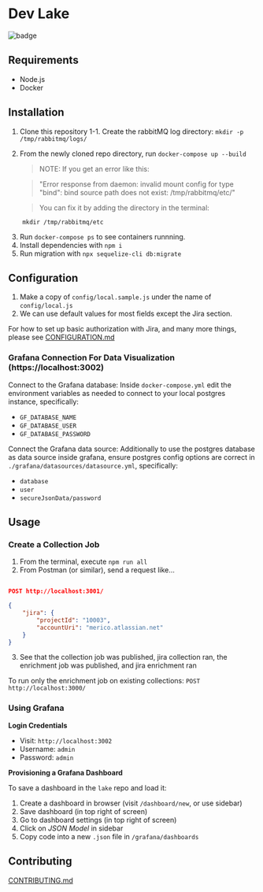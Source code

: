 # Dev Lake

![badge](https://github.com/merico-dev/lake/actions/workflows/main.yml/badge.svg)

## Requirements

- Node.js
- Docker

## Installation

1. Clone this repository
1-1. Create the rabbitMQ log directory: `mkdir -p /tmp/rabbitmq/logs/`
2. From the newly cloned repo directory, run `docker-compose up --build`

    > NOTE: If you get an error like this:

    >"Error response from daemon: invalid mount config for type "bind": bind source path does not exist: /tmp/rabbitmq/etc/"

    >You can fix it by adding the directory in the terminal:
```
    mkdir /tmp/rabbitmq/etc
```
3. Run `docker-compose ps` to see containers runnning.
4. Install dependencies with `npm i`
5. Run migration with `npx sequelize-cli db:migrate`

## Configuration

1. Make a copy of `config/local.sample.js` under the name of `config/local.js`
2. We can use default values for most fields except the Jira section.

For how to set up basic authorization with Jira, and many more things, please see [CONFIGURATION.md](CONFIGURATION.md)

### Grafana Connection For Data Visualization (https://localhost:3002)

Connect to the Grafana database:
Inside `docker-compose.yml` edit the environment variables as needed to connect to your local postgres instance, specifically:
- `GF_DATABASE_NAME`
- `GF_DATABASE_USER`
- `GF_DATABASE_PASSWORD`

Connect the Grafana data source:
Additionally to use the postgres database as data source inside grafana, ensure postgres config options are correct in `./grafana/datasources/datasource.yml`, specifically:
- `database`
- `user`
- `secureJsonData/password`

## Usage

### Create a Collection Job

1. From the terminal, execute `npm run all`
2. From Postman (or similar), send a request like...

```json

POST http://localhost:3001/

{
    "jira": {
        "projectId": "10003",
        "accountUri": "merico.atlassian.net"
    }
}

```

3. See that the collection job was published, jira collection ran, the enrichment job was published, and jira enrichment ran

To run only the enrichment job on existing collections: `POST http://localhost:3000/`

### Using Grafana

**Login Credentials**

- Visit: `http://localhost:3002`
- Username: `admin`
- Password: `admin`

**Provisioning a Grafana Dashboard**

To save a dashboard in the `lake` repo and load it:
1. Create a dashboard in browser (visit `/dashboard/new`, or use sidebar)
2. Save dashboard (in top right of screen)
3. Go to dashboard settings (in top right of screen)
4. Click on _JSON Model_ in sidebar
5. Copy code into a new `.json` file in `/grafana/dashboards`

## Contributing

[CONTRIBUTING.md](CONTRIBUTING.md)

